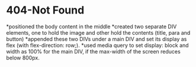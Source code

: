 # 404-Not Found

*positioned the body content in the middle
*created two separate DIV elements, one to hold the image and other hold the contents (title, para and button)
*appended these two DIVs under a main DIV and set its display as flex (with flex-direction: row;). 
*used media query to set display: block and width as 100% for the main DIV, if the max-width of the screen reduces below 800px.